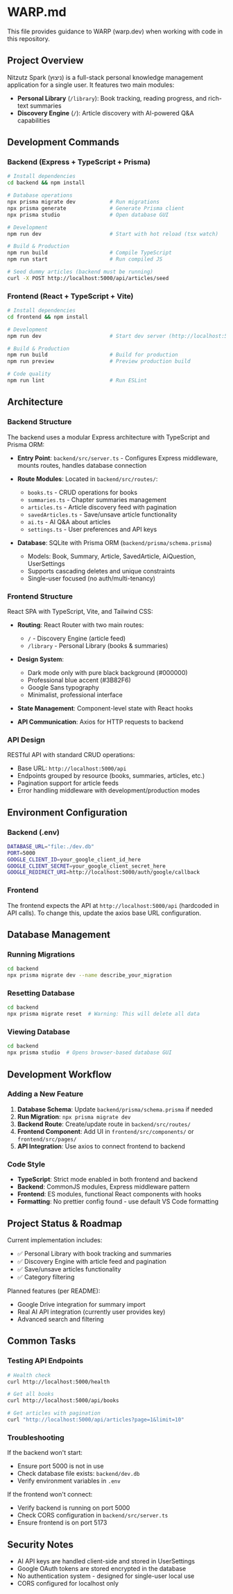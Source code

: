 # WARP.md

This file provides guidance to WARP (warp.dev) when working with code in this repository.

## Project Overview

Nitzutz Spark (ניצוץ) is a full-stack personal knowledge management application for a single user. It features two main modules:
- **Personal Library** (`/library`): Book tracking, reading progress, and rich-text summaries
- **Discovery Engine** (`/`): Article discovery with AI-powered Q&A capabilities

## Development Commands

### Backend (Express + TypeScript + Prisma)
```bash
# Install dependencies
cd backend && npm install

# Database operations
npx prisma migrate dev           # Run migrations
npx prisma generate              # Generate Prisma client
npx prisma studio                # Open database GUI

# Development
npm run dev                      # Start with hot reload (tsx watch)

# Build & Production
npm run build                    # Compile TypeScript
npm run start                    # Run compiled JS

# Seed dummy articles (backend must be running)
curl -X POST http://localhost:5000/api/articles/seed
```

### Frontend (React + TypeScript + Vite)
```bash
# Install dependencies
cd frontend && npm install

# Development
npm run dev                      # Start dev server (http://localhost:5173)

# Build & Production
npm run build                    # Build for production
npm run preview                  # Preview production build

# Code quality
npm run lint                     # Run ESLint
```

## Architecture

### Backend Structure
The backend uses a modular Express architecture with TypeScript and Prisma ORM:

- **Entry Point**: `backend/src/server.ts` - Configures Express middleware, mounts routes, handles database connection
- **Route Modules**: Located in `backend/src/routes/`:
  - `books.ts` - CRUD operations for books
  - `summaries.ts` - Chapter summaries management
  - `articles.ts` - Article discovery feed with pagination
  - `savedArticles.ts` - Save/unsave article functionality
  - `ai.ts` - AI Q&A about articles
  - `settings.ts` - User preferences and API keys

- **Database**: SQLite with Prisma ORM (`backend/prisma/schema.prisma`)
  - Models: Book, Summary, Article, SavedArticle, AiQuestion, UserSettings
  - Supports cascading deletes and unique constraints
  - Single-user focused (no auth/multi-tenancy)

### Frontend Structure
React SPA with TypeScript, Vite, and Tailwind CSS:

- **Routing**: React Router with two main routes:
  - `/` - Discovery Engine (article feed)
  - `/library` - Personal Library (books & summaries)

- **Design System**:
  - Dark mode only with pure black background (#000000)
  - Professional blue accent (#3B82F6)
  - Google Sans typography
  - Minimalist, professional interface

- **State Management**: Component-level state with React hooks
- **API Communication**: Axios for HTTP requests to backend

### API Design
RESTful API with standard CRUD operations:
- Base URL: `http://localhost:5000/api`
- Endpoints grouped by resource (books, summaries, articles, etc.)
- Pagination support for article feeds
- Error handling middleware with development/production modes

## Environment Configuration

### Backend (.env)
```bash
DATABASE_URL="file:./dev.db"
PORT=5000
GOOGLE_CLIENT_ID=your_google_client_id_here
GOOGLE_CLIENT_SECRET=your_google_client_secret_here
GOOGLE_REDIRECT_URI=http://localhost:5000/auth/google/callback
```

### Frontend
The frontend expects the API at `http://localhost:5000/api` (hardcoded in API calls).
To change this, update the axios base URL configuration.

## Database Management

### Running Migrations
```bash
cd backend
npx prisma migrate dev --name describe_your_migration
```

### Resetting Database
```bash
cd backend
npx prisma migrate reset  # Warning: This will delete all data
```

### Viewing Database
```bash
cd backend
npx prisma studio  # Opens browser-based database GUI
```

## Development Workflow

### Adding a New Feature
1. **Database Schema**: Update `backend/prisma/schema.prisma` if needed
2. **Run Migration**: `npx prisma migrate dev`
3. **Backend Route**: Create/update route in `backend/src/routes/`
4. **Frontend Component**: Add UI in `frontend/src/components/` or `frontend/src/pages/`
5. **API Integration**: Use axios to connect frontend to backend

### Code Style
- **TypeScript**: Strict mode enabled in both frontend and backend
- **Backend**: CommonJS modules, Express middleware pattern
- **Frontend**: ES modules, functional React components with hooks
- **Formatting**: No prettier config found - use default VS Code formatting

## Project Status & Roadmap

Current implementation includes:
- ✅ Personal Library with book tracking and summaries
- ✅ Discovery Engine with article feed and pagination
- ✅ Save/unsave articles functionality
- ✅ Category filtering

Planned features (per README):
- Google Drive integration for summary import
- Real AI API integration (currently user provides key)
- Advanced search and filtering

## Common Tasks

### Testing API Endpoints
```bash
# Health check
curl http://localhost:5000/health

# Get all books
curl http://localhost:5000/api/books

# Get articles with pagination
curl "http://localhost:5000/api/articles?page=1&limit=10"
```

### Troubleshooting

If the backend won't start:
- Ensure port 5000 is not in use
- Check database file exists: `backend/dev.db`
- Verify environment variables in `.env`

If the frontend won't connect:
- Verify backend is running on port 5000
- Check CORS configuration in `backend/src/server.ts`
- Ensure frontend is on port 5173

## Security Notes

- AI API keys are handled client-side and stored in UserSettings
- Google OAuth tokens are stored encrypted in the database
- No authentication system - designed for single-user local use
- CORS configured for localhost only
